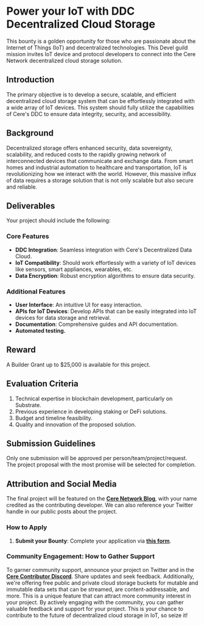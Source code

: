 # Power your IoT with DDC Decentralized Cloud Storage
This bounty is a golden opportunity for those who are passionate about the Internet of Things (IoT) and decentralized technologies. This Devel guild mission invites IoT device and protocol developers to connect into the Cere Network decentralized cloud storage solution.

## Introduction
The primary objective is to develop a secure, scalable, and efficient decentralized cloud storage system that can be effortlessly integrated with a wide array of IoT devices. This system should fully utilize the capabilities of Cere's DDC to ensure data integrity, security, and accessibility.

## Background
Decentralized storage offers enhanced security, data sovereignty, scalability, and reduced costs to the rapidly growing network of interconnected devices that communicate and exchange data. From smart homes and industrial automation to healthcare and transportation, IoT is revolutionizing how we interact with the world. However, this massive influx of data requires a storage solution that is not only scalable but also secure and reliable.

## Deliverables
Your project should include the following:

### **Core Features**
- **DDC Integration**: Seamless integration with Cere's Decentralized Data Cloud.
- **IoT Compatibility**: Should work effortlessly with a variety of IoT devices like sensors, smart appliances, wearables, etc.
- **Data Encryption**: Robust encryption algorithms to ensure data security.

### **Additional Features**
- **User Interface**: An intuitive UI for easy interaction.
- **APIs for IoT Devices**: Develop APIs that can be easily integrated into IoT devices for data storage and retrieval.
- **Documentation**: Comprehensive guides and API documentation.
- **Automated testing.**

## Reward
A Builder Grant up to $25,000 is available for this project.

## Evaluation Criteria
1. Technical expertise in blockchain development, particularly on Substrate.
2. Previous experience in developing staking or DeFi solutions.
3. Budget and timeline feasibility.
4. Quality and innovation of the proposed solution.

## Submission Guidelines
Only one submission will be approved per person/team/project/request.
The project proposal with the most promise will be selected for completion.

## Attribution and Social Media
The final project will be featured on the **[Cere Network Blog](https://cere.network/blog)**, with your name credited as the contributing developer. We can also reference your Twitter handle in our public posts about the project.

### How to Apply
1. **Submit your Bounty**: Complete your application via **[this form](https://noteforms.com/forms/cere-bounties-submission-zivk7s)**.

### Community Engagement: How to Gather Support
To garner community support, announce your project on Twitter and in the **[Cere Contributor Discord](https://cere.network/discord)**. Share updates and seek feedback. Additionally, we're offering free public and private cloud storage buckets for mutable and immutable data sets that can be streamed, are content-addressable, and more. This is a unique feature that can attract more community interest in your project.
By actively engaging with the community, you can gather valuable feedback and support for your project. This is your chance to contribute to the future of decentralized cloud storage in IoT, so seize it!
